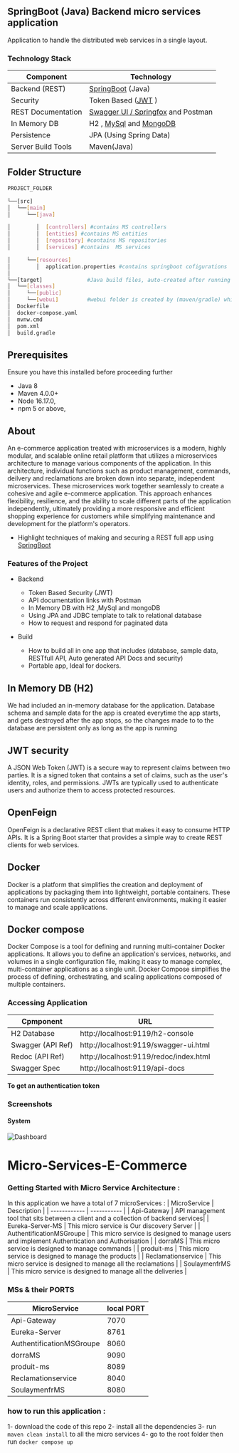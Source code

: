 




## SpringBoot (Java) Backend micro services application
Application to handle the distributed web services in a single layout. 


### Technology Stack
Component         | Technology
---               | ---
Backend (REST)    | [SpringBoot](https://projects.spring.io/spring-boot) (Java)
Security          | Token Based ([JWT](https://github.com/auth0/java-jwt) )
REST Documentation| [Swagger UI / Springfox](https://github.com/springfox/springfox) and Postman
In Memory DB      | H2 , [MySql](https://www.mysql.com/fr/) and [MongoDB](https://www.mongodb.com/fr-fr)
Persistence       | JPA (Using Spring Data)
Server Build Tools| Maven(Java) 

## Folder Structure
```bash
PROJECT_FOLDER

└──[src]      
│  └──[main]      
│     └──[java]      

│        │  [controllers] #contains MS controllers
│        │  [entities] #contains MS entities
│        │  [repository] #contains MS repositories
│        │  [services] #contains  MS services

│     └──[resources]
│        │  application.properties #contains springboot cofigurations
│
└──[target]              #Java build files, auto-created after running java build: mvn install
│  └──[classes]
│     └──[public]
│     └──[webui]         #webui folder is created by (maven/gradle) which copies webui/dist folder 
│  Dockerfile
│  docker-compose.yaml
│  mvnw.cmd
│  pom.xml           
│  build.gradle
```

## Prerequisites
Ensure you have this installed before proceeding further
- Java 8
- Maven 4.0.0+
- Node 16.17.0,  
- npm 5 or above,   

## About
An e-commerce application treated with microservices is a modern, highly modular, and scalable online retail platform that utilizes a microservices architecture to manage various components of the application. In this architecture, individual functions such as product management, commands, deilvery and reclamations are broken down into separate, independent microservices. These microservices work together seamlessly to create a cohesive and agile e-commerce application. This approach enhances flexibility, resilience, and the ability to scale different parts of the application independently, ultimately providing a more responsive and efficient shopping experience for customers while simplifying maintenance and development for the platform's operators.
- Highlight techniques of making and securing a REST full app using [SpringBoot](https://projects.spring.io/spring-boot)

### Features of the Project
* Backend
  * Token Based Security (JWT)
  * API documentation links with Postman 
  * In Memory DB with H2 ,MySql and mongoDB
  * Using JPA and JDBC template to talk to relational database
  * How to request and respond for paginated data 

* Build
  * How to build all in one app that includes (database, sample data, RESTfull API, Auto generated API Docs and security)
  * Portable app, Ideal for dockers.

## In Memory DB (H2)
We had included an in-memory database for the application. Database schema and sample data for the app is created everytime the app starts, and gets destroyed after the app stops, so the changes made to to the database are persistent only as long as the app is running
<br/>

## JWT security

A JSON Web Token (JWT) is a secure way to represent claims between two parties. It is a signed token that contains a set of claims, such as the user's identity, roles, and permissions. JWTs are typically used to authenticate users and authorize them to access protected resources.

## OpenFeign

OpenFeign is a declarative REST client that makes it easy to consume HTTP APIs. It is a Spring Boot starter that provides a simple way to create REST clients for web services.

## Docker

Docker is a platform that simplifies the creation and deployment of applications by packaging them into lightweight, portable containers. These containers run consistently across different environments, making it easier to manage and scale applications.

## Docker compose

Docker Compose is a tool for defining and running multi-container Docker applications. It allows you to define an application's services, networks, and volumes in a single configuration file, making it easy to manage complex, multi-container applications as a single unit. Docker Compose simplifies the process of defining, orchestrating, and scaling applications composed of multiple containers.

### Accessing Application
Cpmponent         | URL                                      | 
---               | ---                                      |
H2 Database       |  http://localhost:9119/h2-console        |  
Swagger (API Ref) |  http://localhost:9119/swagger-ui.html   | 
Redoc (API Ref)   |  http://localhost:9119/redoc/index.html  |
Swagger Spec      |  http://localhost:9119/api-docs          |



**To get an authentication token** 



### Screenshots
#### System
![Dashboard](/screenshots/dockerSys.png?raw=true)

# Micro-Services-E-Commerce
### Getting Started with Micro Service Architecture :
In this application we have a total of 7 microServices :
| MicroService | Description |
| ------------ | ----------- |
| Api-Gateway  | API management tool that sits between a client and a collection of backend services|
| Eureka-Server-MS | This micro service is Our discovery Server  |
| AuthentificationMSGroupe | This micro service is designed to manage users and implement Authentication and Authorisation |
| dorraMS | This micro service is designed to manage commands |
| produit-ms | This micro service is designed to manage the products | 
| Reclamationservice | This micro service is designed to manage all the reclamations |
| SoulaymenfrMS | This micro service is designed to manage all the deliveries | 
 

### MSs & their PORTS
| MicroService | local PORT |
| ------------ | ----------- |
| Api-Gateway | 7070 |
| Eureka-Server | 8761 |
| AuthentificationMSGroupe | 8060 |
| dorraMS | 9090 |
| produit-ms | 8089 |
| Reclamationservice | 8040 |
| SoulaymenfrMS | 8080 | 


### how to run this application :
1- download the code of this repo 
2- install all the dependencies 
3- run `maven clean install` to all the micro services 
4- go to the root folder then run `docker compose up`